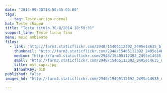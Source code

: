 ```yaml
---
date: "2014-09-30T18:50:45-03:00"
tags:
  - tag: Teste-artigo-normal
hat: Teste chapeu
title: "Teste titulo 30/8/2014 18:50:31"
support_line: Teste linha fina
menu: meio ambiente
files:
  - link: "http://farm3.staticflickr.com/2948/15405112392_2495e14635_b.jpg"
    thumbnail: "http://farm3.staticflickr.com/2948/15405112392_2495e14635_t.jpg"
    medium: "http://farm3.staticflickr.com/2948/15405112392_2495e14635_z.jpg"
    small: "http://farm3.staticflickr.com/2948/15405112392_2495e14635_n.jpg"
    title: mst_capa.jpg
    $$hashKey: 01D
published: false
images_hd: "http://farm3.staticflickr.com/2948/15405112392_2495e14635_n.jpg"

---
```

